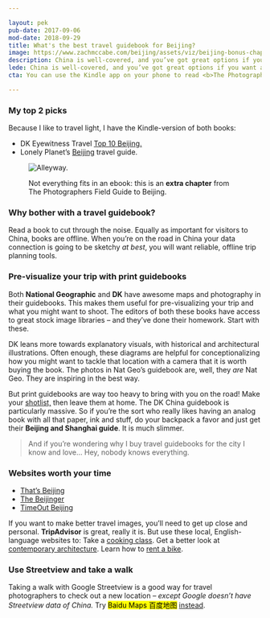 ```yaml
---

layout: pek
pub-date: 2017-09-06
mod-date: 2018-09-29
title: What's the best travel guidebook for Beijing?
image: https://www.zachmccabe.com/beijing/assets/viz/beijing-bonus-chapter-250.png
description: China is well-covered, and you’ve got great options if you want a general-purpose guidebook.
lede: China is well-covered, and you’ve got great options if you want a general-purpose guidebook.
cta: You can use the Kindle app on your phone to read <b>The Photographers Field Guide to Beijing</b>. Get <a href="https://www.amazon.com/Photographers-Field-Guide-Beijing-McCabe-ebook/dp/B072FVKP45/" alt="Get your copy on Amazon">your copy</a> before your flight boards.

---
```


### My top 2 picks

Because I like to travel light, I have the Kindle-version of both books: 

*   DK Eyewitness Travel [Top 10 Beijing.](https://www.amazon.com/Top-Beijing-EYEWITNESS-TRAVEL-GUIDES-ebook/dp/B00YDMMDLK/)
*   Lonely Planet’s [Beijing](https://www.amazon.com/Lonely-Planet-Beijing-Travel-Guide-ebook/dp/B06WWN55HS/) travel guide.


<figure>
  <img class="vizdot" src="https://www.zachmccabe.com/beijing/assets/viz/hero/bw-alleyway-1k.jpg" alt="Alleyway." />
  <figcaption>
    <p>Not everything fits in an ebook: this is an <b>extra chapter</b> from The Photographers Field Guide to Beijing.</p>
  </figcaption>
</figure>

### Why bother with a travel guidebook?

Read a book to cut through the noise. Equally as important for visitors to China, books are offline. When you’re on the road in China your data connection is going to be sketchy _at best_, you will want reliable, offline trip planning tools.


### Pre-visualize your trip with print guidebooks

Both **National Geographic** and **DK** have awesome maps and photography in their guidebooks. This makes them useful for pre-visualizing your trip and what you might want to shoot. The editors of both these books have access to great stock image libraries – and they’ve done their homework. Start with these.

DK leans more towards explanatory visuals, with historical and architectural illustrations. Often enough, these diagrams are helpful for conceptionalizing how you might want to tackle that location with a camera that it is worth buying the book. The photos in Nat Geo’s guidebook are, well, they *are* Nat Geo. They are inspiring in the best way.

But print guidebooks are way too heavy to bring with you on the road! Make your [shotlist,](https://www.zachmccabe.com/beijing/my_bag.html#shot-list) then leave them at home. The DK China guidebook is particularly massive. So if you’re the sort who really likes having an analog book with all that paper, ink and stuff, do your backpack a favor and just get their **Beijing and Shanghai guide**. It is much slimmer.

> And if you’re wondering why I buy travel guidebooks for the city I know and love… Hey, nobody knows everything.

### Websites worth your time

* [That’s Beijing](http://www.thatsmags.com/beijing)
* [The Beijinger](http://www.thebeijinger.com/)
* [TimeOut Beijing](http://www.timeoutbeijing.com/)

If you want to make better travel images, you’ll need to get up close and personal. **TripAdvisor** is great, really it is. But use these local, English-language websites to: Take a [cooking class](http://www.timeoutbeijing.com/feature/35424/The-complete-guide-to-cooking-in-Beijing.html). Get a better look at [contemporary architecture](http://www.thatsmags.com/beijing/post?tag=on+the+block). Learn how to [rent a bike](http://www.timeoutbeijing.com/features/Visiting_Beijing-Essential_Beijing/37381/How-to-rent-a-public-bike-in-Beijing.html).

### Use Streetview and take a walk

Taking a walk with Google Streetview is a good way for travel photographers to check out a new location – _except Google doesn’t have Streetview data of China._ Try <mark>Baidu Maps <span lang="zh">百度地图</span></mark> [instead](https://map.baidu.com/).



